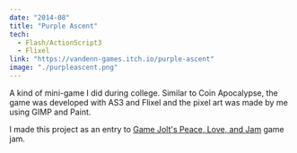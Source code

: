 ```yaml
---
date: "2014-08"
title: "Purple Ascent"
tech:
  - Flash/ActionScript3
  - Flixel
link: "https://vandenn-games.itch.io/purple-ascent"
image: "./purpleascent.png"
---
```


A kind of mini-game I did during college. Similar to Coin Apocalypse, the game was developed with AS3 and Flixel and the pixel art was made by me using GIMP and Paint.

I made this project as an entry to [Game Jolt's Peace, Love, and Jam](http://jams.gamejolt.io/peaceloveandjam/games) game jam.
